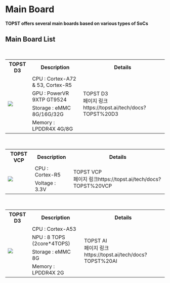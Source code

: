 # Main Board

**TOPST offers several main boards based on various types of SoCs**

## Main Board List
<br/>

<table>
  <tr>
    <th>
      TOPST D3
    </th>
    <th>
      Description
    </th>
    <th>
      Details
    </th>
  </tr>
  <tr>
    <td rowspan="4">
      <img src="https://github.com/topst-development/Documentation/assets/161264431/1ecaa305-ef35-4322-bc04-09a3e694ed90">
    </td>
    <td>
      CPU : Cortex-A72 & 53, Cortex-R5
    </td>
    <td rowspan="4">
      TOPST D3
      <br/>
      페이지 링크https://topst.ai/tech/docs?TOPST%20D3
    </td>
    <tr>
    <td>
      GPU : PowerVR 9XTP GT9524
    </td>
    </tr>
    <tr>
    <td>
      Storage : eMMC 8G/16G/32G
    </td>
    </tr>
    <tr>
    <td>
      Memory : LPDDR4X 4G/8G
    </td>
    </tr> 
   </tr>
</table>

<br/>

<table>
  <tr>
    <th>
      TOPST VCP
    </th>
    <th>
      Description
    </th>
    <th>
      Details
    </th>
  </tr>
  <tr>
    <td rowspan="2">
      <img src="https://github.com/topst-development/Documentation/assets/161264431/7eb81b61-e399-47a8-bd2d-cadd0ff5e8f2">
    </td>
    <td>
      CPU : Cortex-R5
    </td>
    <td rowspan="4">
      TOPST VCP 
      <br/>
      페이지 링크https://topst.ai/tech/docs?TOPST%20VCP
    </td>
    <tr>
    <td>
      Voltage : 3.3V
    </td>
    </tr>
   </tr>
</table>

<br/>

<table>
  <tr>
    <th>
      TOPST D3
    </th>
    <th>
      Description
    </th>
    <th>
      Details
    </th>
  </tr>
  <tr>
    <td rowspan="4">
      <img src="https://github.com/topst-development/Documentation/assets/161264431/4a140fe1-70e9-4a3f-aa57-9e78ac83b9050">
    </td>
    <td>
      CPU : Cortex-A53
    </td>
    <td rowspan="4">
      TOPST AI
      <br/>
      페이지 링크https://topst.ai/tech/docs?TOPST%20AI
    </td>
    <tr>
    <td>
      NPU : 8 TOPS (2core*4TOPS)
    </td>
    </tr>
    <tr>
    <td>
      Storage : eMMC 8G
    </td>
    </tr>
    <tr>
    <td>
      Memory : LPDDR4X 2G
    </td>
    </tr> 
   </tr>
</table>
